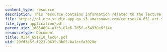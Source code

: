 ```yaml
---
content_type: resource
description: This resource contains information related to the lecture "abstract expressionism."
file: https://ol-ocw-studio-app-qa.s3.amazonaws.com/courses/4-651-art-since-1940-fall-2010/29fd3a5ff22306358b050a1ccfa3920e_MIT4_651F10_lec04.pdf
file_type: application/pdf
parent_uid: 1d654804-a1c3-07e6-7d5f-e54930e6f14e
resourcetype: Document
title: MIT4_651F10_lec04.pdf
uid: 29fd3a5f-f223-0635-8b05-0a1ccfa3920e
---
```

